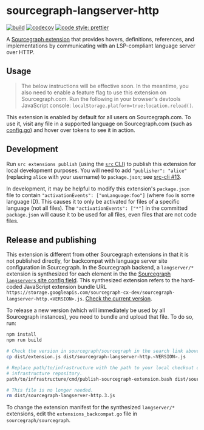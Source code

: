 # sourcegraph-langserver-http

[![build](https://travis-ci.org/sourcegraph/sourcegraph-langserver-http.svg?branch=master)](https://travis-ci.org/sourcegraph/sourcegraph-langserver-http)
[![codecov](https://codecov.io/gh/sourcegraph/sourcegraph-langserver-http/branch/master/graph/badge.svg?token=c3KpMf1MaY)](https://codecov.io/gh/sourcegraph/sourcegraph-langserver-http)
[![code style: prettier](https://img.shields.io/badge/code_style-prettier-ff69b4.svg)](https://github.com/prettier/prettier)

A [Sourcegraph extension](https://github.com/sourcegraph/sourcegraph-extension-api) that provides hovers, definitions, references, and implementations by communicating with an LSP-compliant language server over HTTP.

## Usage

> The below instructions will be effective soon. In the meantime, you also need to enable a feature flag to use this extension on Sourcegraph.com. Run the following in your browser's devtools JavaScript console: `localStorage.platform=true;location.reload()`.

This extension is enabled by default for all users on Sourcegraph.com. To use it, visit any file in a supported language on Sourcegraph.com (such as [config.go](https://sourcegraph.com/github.com/theupdateframework/notary@master/-/blob/cmd/notary-server/config.go)) and hover over tokens to see it in action.

## Development

Run `src extensions publish` (using the [`src` CLI](https://github.com/sourcegraph/src-cli)) to publish this extension for local development purposes. You will need to add `"publisher": "alice"` (replacing `alice` with your username) to `package.json`; see [src-cli #13](https://github.com/sourcegraph/src-cli/issues/13).

In development, it may be helpful to modify this extension's `package.json` file to contain `"activationEvents": ["onLanguage:foo"]` (where `foo` is some language ID). This causes it to only be activated for files of a specific language (not all files). The `"activationEvents": ["*"]` in the committed `package.json` will cause it to be used for all files, even files that are not code files.

## Release and publishing

This extension is different from other Sourcegraph extensions in that it is not published directly, for backcompat with language server site configuration in Sourcegraph. In the Sourcegraph backend, a `langserver/*` extension is synthesized for each element in the the [Sourcegraph `langservers` site config field](https://about.sourcegraph.com/docs/config/site/#langservers-array). This synthesized extension refers to the hard-coded JavaScript extension bundle URL `https://storage.googleapis.com/sourcegraph-cx-dev/sourcegraph-langserver-http.<VERSION>.js`. [Check the current version](https://sourcegraph.sgdev.org/search?q=repo:%5Egithub%5C.com/sourcegraph/sourcegraph%24+sourcegraph-langserver-http).

To release a new version (which will immediately be used by all Sourcegraph instances), you need to bundle and upload that file. To do so, run:

```bash
npm install
npm run build

# Check the version in sourcegraph/sourcegraph in the search link above.
cp dist/extension.js dist/sourcegraph-langserver-http.<VERSION>.js

# Replace path/to/infrastructure with the path to your local checkout of the Sourcegraph internal
# infrastructure repository.
path/to/infrastructure/cmd/publish-sourcegraph-extension.bash dist/sourcegraph-langserver-http.<VERSION>.js

# This file is no longer needed.
rm dist/sourcegraph-langserver-http.3.js
```

To change the extension manifest for the synthesized `langserver/*` extensions, edit the `extensions_backcompat.go` file in `sourcegraph/sourcegraph`.

